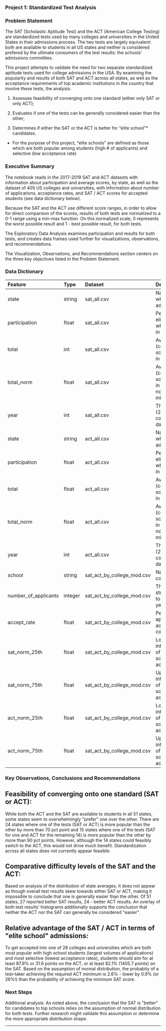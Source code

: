 ### Project 1: Standardized Test Analysis

### Problem Statement

The SAT (Scholastic Aptitude Test) and the ACT (American College Testing) are standardized tests used by many colleges and universities in the United States in their admissions process. The two tests are largely equivalent: both are available to students in all US states and neither is considered prefered by the ultimate consumers of the test results: the schools' admissions committies.

This project attempts to validate the need for two separate standardized aptitude tests used for college admissions in the USA. By examining the popularity and results of both SAT and ACT across all states, as well as the acceptance requirements of top academic institutions in the country that involve these tests, the analysis:

1. Assesses feasibility of converging onto one standard (either only SAT or only ACT);

2. Evaluates if one of the tests can be generally considered easier than the other;

3. Determines if either the SAT or the ACT is better for “elite school”* candidates.

* For the purpose of this project, “elite schools” are defined as those which are both popular among students (high # of applicants) and selective (low acceptance rate) 

### Executive Summary

The notebook reads in the 2017-2019 SAT and ACT datasets with information about participation and average scores, by state, as well as the dataset of 405 US colleges and universities, with information about number of applications, acceptance rates, and SAT / ACT scores for accepted students (see data dictionary below).

Because the SAT and the ACT use different score ranges, in order to allow for direct comparison of the scores, results of both tests are normalized to a 0-1 range using a min-max function. On this normalized scale, 0 represents the worst possible result and 1 - best possible result, for both tests.

The Exploratory Data Analysis examines participation and results for both tests, and creates data frames used further  for visualizations, observations, and recommendations.

The Visualization, Observations, and Recommendations section centers on the three key objectives listed in the Problem Statement.

### Data Dictionary

|**Feature**|**Type**|**Dataset**|**Description**|
|:---|:---|:---|:---|
|state|string|sat_all.csv|Name of US state where SAT is administered|
|participation|float|sat_all.csv|Percentage of eligible students who take the SAT in each state|
|total|int|sat_all.csv|Average total (composite) SAT score of students in each state|
|total_norm|float|sat_all.csv|Average total (composite) SAT score of students in each state, normalized using min-max method|
|year|int|sat_all.csv|The year (2017/2018/2019) covered in listed dataset|
|state|string|act_all.csv|Name of US state where ACT is administered|
|participation|float|act_all.csv|Percentage of eligible students who take the ACT in each state|
|total|float|act_all.csv|Average total (composite) ACT score of students in each state|
|total_norm|float|act_all.csv|Average total (composite) ACT score of students in each state, normalized using min-max method|
|year|int|act_all.csv|The year (2017/2018/2019) covered in listed dataset|
|school|string|sat_act_by_college_mod.csv|Name of a U.S. college|
|number_of_applicants|integer|sat_act_by_college_mod.csv|The number of students applying to the college in a year|
|accept_rate|float|sat_act_by_college_mod.csv|Percentage of applicants accepted to the college|
|sat_norm_25th|float|sat_act_by_college_mod.csv|Lower bound of interquartile range of normalized SAT scores for students accepted to school|
|sat_norm_75th|float|sat_act_by_college_mod.csv|Upper bound of interquartile range of normalized SAT scores for students accepted to school|
|act_norm_25th|float|sat_act_by_college_mod.csv|Lower bound of interquartile range of normalized ACT scores for students accepted to school|
|act_norm_75th|float|sat_act_by_college_mod.csv|Upper bound of interquartile range of normalized ACT scores for students accepted to school|


### Key Observations, Conclusions and Recommendations

## Feasibility of converging onto one standard (SAT or ACT):

While both the ACT and the SAT are available to students in all 51 states, some states seem to overwhelmingly "prefer" one over the other. There are 24 states where one of the tests (SAT or ACT) is more popular than the other by more than 70 pct point and 15 states where one of the tests (SAT for one and ACT for the remaining 14) is more popular than the other by more than 90 pct points. However, although the 14 states could feasibly switch to the ACT, this would not drive much benefit. 
Standardization across all states does not currently appear feasible.

## Comparative difficulty levels of the SAT and the ACT:

Based on analysis of the distribution of state averages, it does not appear as though overall test results skew towards either SAT or ACT, making it impossible to conclude that one is generally easier than the other. Of 51 states, 27 reported better SAT results, 24 - better ACT results. An overlay of both test results' histograms additionally supports the conclusion that neither the ACT nor the SAT can generally be considered "easier".

## Relative advantage of the SAT / ACT in terms of "elite school" admissions:

To get accepted into one of 28 colleges and universities which are both most popular with high school students (largest volumes of applications) and most selective (lowest acceptance rates), students should aim for at least  87.9% or 31.6 points on the ACT, or at least 82.1% (1405.7 points) on the SAT. Based on the assumption of normal distribution, the probabity of a test-taker achieving the required ACT minimum is 2.6% - lower by 0.9% (or 26%!) than the probability of achieving the minimum SAT score.

### Next Steps

Additional analysis:
As noted above, the conclusion that the SAT is "better" for candidates to top schools relies on the assumption of normal distribution for both tests. Further research might validate this assumption or determine the more appropriate distribution shape.


---
